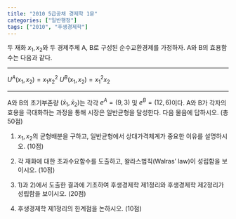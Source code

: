 ```yaml
---
title: "2010 5급공채 경제학 1문"
categories: ["일반행정"]
tags: ["2010", "후생경제학"]
---
```


두 재화 $x_1, x_2$와 두 경제주체 A, B로 구성된 순수교환경제를 가정하자. A와 B의 효용함수는 다음과 같다.

---

$U^A(x_1, x_2) = x_1 x_2^2$
$U^B(x_1, x_2) = x_1^2 x_2$

---

A와 B의 초기부존량 $(\bar x_1, \bar x_2)$는 각각 $e^A = (9, 3)$ 및 $e^B = (12, 6)$이다. A와 B가 각자의 효용을 극대화하는 과정을 통해 시장은 일반균형을 달성한다. 다음 물음에 답하시오. (총 50점)

1) $x_1, x_2$의 균형배분을 구하고, 일반균형에서 상대가격체계가 중요한 이유를 설명하시오. (10점)

2) 각 재화에 대한 초과수요함수를 도출하고, 왈라스법칙(Walras’ law)이 성립함을 보이시오. (10점)

3) 1)과 2)에서 도출한 결과에 기초하여 후생경제학 제1정리와 후생경제학 제2정리가 성립함을 보이시오. (20점)

4) 후생경제학 제1정리의 한계점을 논하시오. (10점)
